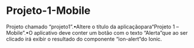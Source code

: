 # Projeto-1-Mobile
Projeto chamado “projeto1”.•Altere o título da aplicaçãopara“Projeto 1 –Mobile”.•O aplicativo deve conter um botão com o texto “Alerta”que ao ser clicado irá exibir o resultado do componente “ion-alert”do Ionic.
